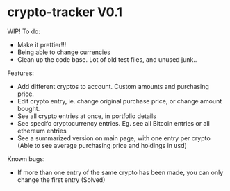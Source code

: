 # crypto-tracker V0.1
WIP!
To do:
* Make it prettier!!!
* Being able to change currencies
* Clean up the code base. Lot of old test files, and unused junk..


Features:
* Add different cryptos to account. Custom amounts and purchasing price.
* Edit crypto entry, ie. change original purchase price, or change amount bought.
* See all crypto entries at once, in portfolio details
* See specifc cryptocurrency entries. Eg. see all Bitcoin entries or all ethereum entries
* See a summarized version on main page, with one entry per crypto (Able to see average purchasing price and holdings in usd)

Known bugs:
* If more than one entry of the same crypto has been made, you can only change the first entry (Solved)
